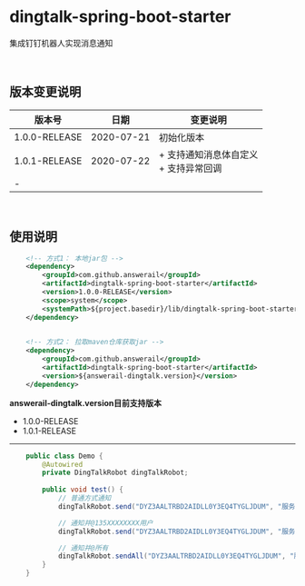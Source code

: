 # dingtalk-spring-boot-starter

集成钉钉机器人实现消息通知

&nbsp;

## 版本变更说明
| 版本号        | 日期       | 变更说明                                   |
| ------------- | ---------- | ------------------------------------------ |
| 1.0.0-RELEASE | 2020-07-21 | 初始化版本                                 |
| 1.0.1-RELEASE | 2020-07-22 | + 支持通知消息体自定义<br />+ 支持异常回调 |
|     -         |            |                                            |


&nbsp;

## 使用说明
```xml
    <!-- 方式1： 本地jar包 -->
    <dependency>
        <groupId>com.github.answerail</groupId>
        <artifactId>dingtalk-spring-boot-starter</artifactId>
        <version>1.0.0-RELEASE</version>
        <scope>system</scope>
        <systemPath>${project.basedir}/lib/dingtalk-spring-boot-starter-1.0.0-RELEASE.jar</systemPath>
    </dependency>
    

    <!-- 方式2： 拉取maven仓库获取jar -->
    <dependency>
        <groupId>com.github.answerail</groupId>
        <artifactId>dingtalk-spring-boot-starter</artifactId>
        <version>${answerail-dingtalk.version}</version>
    </dependency>
```
**answerail-dingtalk.version目前支持版本**
 - 1.0.0-RELEASE
 - 1.0.1-RELEASE

***

```java
    public class Demo {
        @Autowired
        private DingTalkRobot dingTalkRobot;
        
        public void test() {
            // 普通方式通知
            dingTalkRobot.send("DYZ3AALTRBD2AIDLL0Y3EQ4TYGLJDUM", "服务启动啦。。。");

            // 通知并@135XXXXXXXX用户
            dingTalkRobot.send("DYZ3AALTRBD2AIDLL0Y3EQ4TYGLJDUM", "服务启动啦。。。", Lists.newArrayList("135XXXXXXXX"));

            // 通知并@所有
            dingTalkRobot.sendAll("DYZ3AALTRBD2AIDLL0Y3EQ4TYGLJDUM", "服务启动啦。。。");
        }         
    }
```
